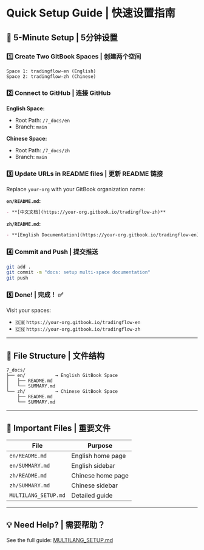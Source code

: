 # Quick Setup Guide | 快速设置指南

## 🚀 5-Minute Setup | 5分钟设置

### 1️⃣ Create Two GitBook Spaces | 创建两个空间

```
Space 1: tradingflow-en (English)
Space 2: tradingflow-zh (Chinese)
```

### 2️⃣ Connect to GitHub | 连接 GitHub

**English Space:**
- Root Path: `/7_docs/en`
- Branch: `main`

**Chinese Space:**
- Root Path: `/7_docs/zh`
- Branch: `main`

### 3️⃣ Update URLs in README files | 更新 README 链接

Replace `your-org` with your GitBook organization name:

**`en/README.md`:**
```markdown
- **[中文文档](https://your-org.gitbook.io/tradingflow-zh)**
```

**`zh/README.md`:**
```markdown
- **[English Documentation](https://your-org.gitbook.io/tradingflow-en)**
```

### 4️⃣ Commit and Push | 提交推送

```bash
git add .
git commit -m "docs: setup multi-space documentation"
git push
```

### 5️⃣ Done! | 完成！ ✅

Visit your spaces:
- 🇬🇧 `https://your-org.gitbook.io/tradingflow-en`
- 🇨🇳 `https://your-org.gitbook.io/tradingflow-zh`

---

## 📝 File Structure | 文件结构

```
7_docs/
├── en/           → English GitBook Space
│   ├── README.md
│   └── SUMMARY.md
└── zh/           → Chinese GitBook Space
    ├── README.md
    └── SUMMARY.md
```

---

## 🔗 Important Files | 重要文件

| File | Purpose |
|------|---------|
| `en/README.md` | English home page |
| `en/SUMMARY.md` | English sidebar |
| `zh/README.md` | Chinese home page |
| `zh/SUMMARY.md` | Chinese sidebar |
| `MULTILANG_SETUP.md` | Detailed guide |

---

## 💡 Need Help? | 需要帮助？

See the full guide: [MULTILANG_SETUP.md](MULTILANG_SETUP.md)
